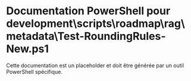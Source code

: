 # Documentation PowerShell pour development\scripts\roadmap\rag\metadata\Test-RoundingRules-New.ps1

Cette documentation est un placeholder et doit être générée par un outil PowerShell spécifique.

